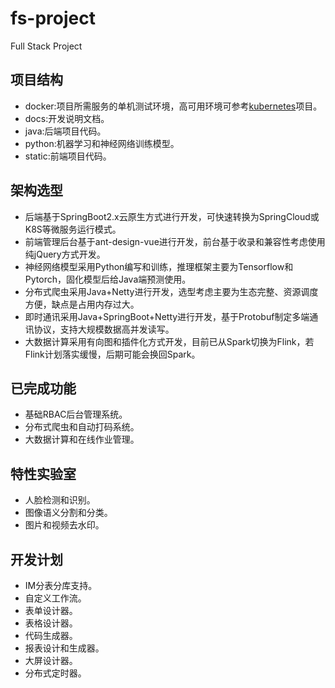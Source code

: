 # fs-project
Full Stack Project

## 项目结构
- docker:项目所需服务的单机测试环境，高可用环境可参考[kubernetes](https://github.com/iisquare/kubernetes)项目。
- docs:开发说明文档。
- java:后端项目代码。
- python:机器学习和神经网络训练模型。
- static:前端项目代码。

## 架构选型
- 后端基于SpringBoot2.x云原生方式进行开发，可快速转换为SpringCloud或K8S等微服务运行模式。
- 前端管理后台基于ant-design-vue进行开发，前台基于收录和兼容性考虑使用纯jQuery方式开发。
- 神经网络模型采用Python编写和训练，推理框架主要为Tensorflow和Pytorch，固化模型后给Java端预测使用。
- 分布式爬虫采用Java+Netty进行开发，选型考虑主要为生态完整、资源调度方便，缺点是占用内存过大。
- 即时通讯采用Java+SpringBoot+Netty进行开发，基于Protobuf制定多端通讯协议，支持大规模数据高并发读写。
- 大数据计算采用有向图和插件化方式开发，目前已从Spark切换为Flink，若Flink计划落实缓慢，后期可能会换回Spark。

## 已完成功能
- 基础RBAC后台管理系统。
- 分布式爬虫和自动打码系统。
- 大数据计算和在线作业管理。

## 特性实验室
- 人脸检测和识别。
- 图像语义分割和分类。
- 图片和视频去水印。

## 开发计划
- IM分表分库支持。
- 自定义工作流。
- 表单设计器。
- 表格设计器。
- 代码生成器。
- 报表设计和生成器。
- 大屏设计器。
- 分布式定时器。
